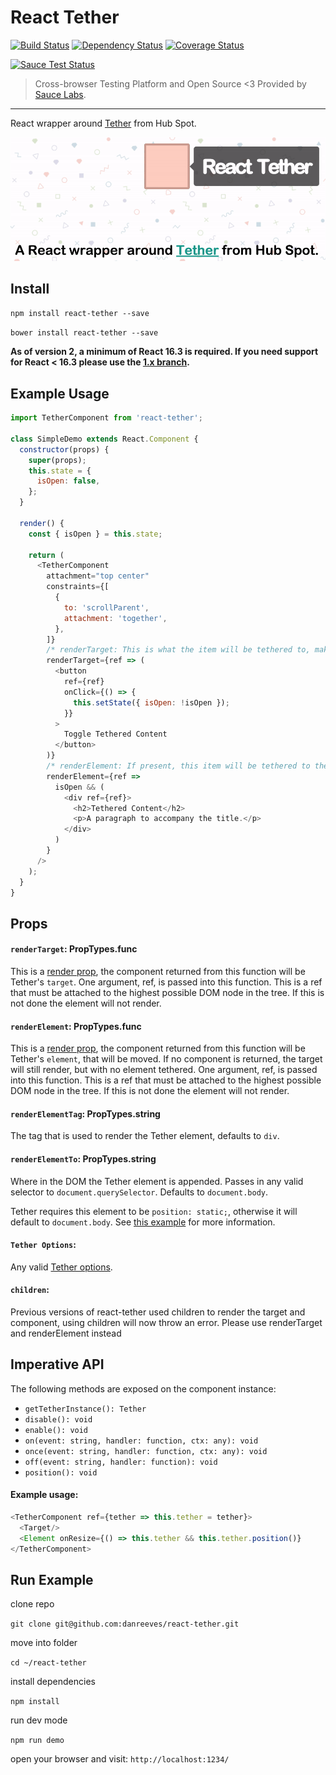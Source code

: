 # React Tether

[![Build Status](https://travis-ci.org/danreeves/react-tether.svg?branch=browser-tests)](https://travis-ci.org/danreeves/react-tether) [![Dependency Status](https://david-dm.org/danreeves/react-tether.svg)](https://david-dm.org/danreeves/react-tether) [![Coverage Status](https://coveralls.io/repos/github/danreeves/react-tether/badge.svg?branch=master)](https://coveralls.io/github/danreeves/react-tether?branch=master)

[![Sauce Test Status](https://saucelabs.com/browser-matrix/react-tether.svg)](https://saucelabs.com/u/react-tether)

> Cross-browser Testing Platform and Open Source <3 Provided by [Sauce Labs](https://saucelabs.com/).

---

React wrapper around [Tether](https://github.com/hubspot/tether) from Hub Spot.

![alt tag](images/tether-demo.gif)

## Install

`npm install react-tether --save`

`bower install react-tether --save`

**As of version 2, a minimum of React 16.3 is required. If you need support for React < 16.3 please use the [1.x branch](https://github.com/danreeves/react-tether/tree/1.x).**

## Example Usage

```javascript
import TetherComponent from 'react-tether';

class SimpleDemo extends React.Component {
  constructor(props) {
    super(props);
    this.state = {
      isOpen: false,
    };
  }

  render() {
    const { isOpen } = this.state;

    return (
      <TetherComponent
        attachment="top center"
        constraints={[
          {
            to: 'scrollParent',
            attachment: 'together',
          },
        ]}
        /* renderTarget: This is what the item will be tethered to, make sure to attach the ref */
        renderTarget={ref => (
          <button
            ref={ref}
            onClick={() => {
              this.setState({ isOpen: !isOpen });
            }}
          >
            Toggle Tethered Content
          </button>
        )}
        /* renderElement: If present, this item will be tethered to the the component returned by renderTarget */
        renderElement={ref =>
          isOpen && (
            <div ref={ref}>
              <h2>Tethered Content</h2>
              <p>A paragraph to accompany the title.</p>
            </div>
          )
        }
      />
    );
  }
}
```

## Props

#### `renderTarget`: PropTypes.func

This is a [render prop](https://reactjs.org/docs/render-props.html), the component returned from this function will be Tether's `target`. One argument, ref, is passed into this function. This is a ref that must be attached to the highest possible DOM node in the tree. If this is not done the element will not render.

#### `renderElement`: PropTypes.func

This is a [render prop](https://reactjs.org/docs/render-props.html), the component returned from this function will be Tether's `element`, that will be moved. If no component is returned, the target will still render, but with no element tethered. One argument, ref, is passed into this function. This is a ref that must be attached to the highest possible DOM node in the tree. If this is not done the element will not render.

#### `renderElementTag`: PropTypes.string

The tag that is used to render the Tether element, defaults to `div`.

#### `renderElementTo`: PropTypes.string

Where in the DOM the Tether element is appended. Passes in any valid selector to `document.querySelector`. Defaults to `document.body`.

Tether requires this element to be `position: static;`, otherwise it will default to `document.body`. See [this example](https://danreeves.github.io/react-tether/tests/renderelementto/) for more information.

#### `Tether Options`:

Any valid [Tether options](http://tether.io/#options).

#### `children`:

Previous versions of react-tether used children to render the target and component, using children will now throw an error. Please use renderTarget and renderElement instead

## Imperative API

The following methods are exposed on the component instance:

- `getTetherInstance(): Tether`
- `disable(): void`
- `enable(): void`
- `on(event: string, handler: function, ctx: any): void`
- `once(event: string, handler: function, ctx: any): void`
- `off(event: string, handler: function): void`
- `position(): void`

#### Example usage:

```javascript
<TetherComponent ref={tether => this.tether = tether}>
  <Target/>
  <Element onResize={() => this.tether && this.tether.position()}
</TetherComponent>
```

## Run Example

clone repo

`git clone git@github.com:danreeves/react-tether.git`

move into folder

`cd ~/react-tether`

install dependencies

`npm install`

run dev mode

`npm run demo`

open your browser and visit: `http://localhost:1234/`
